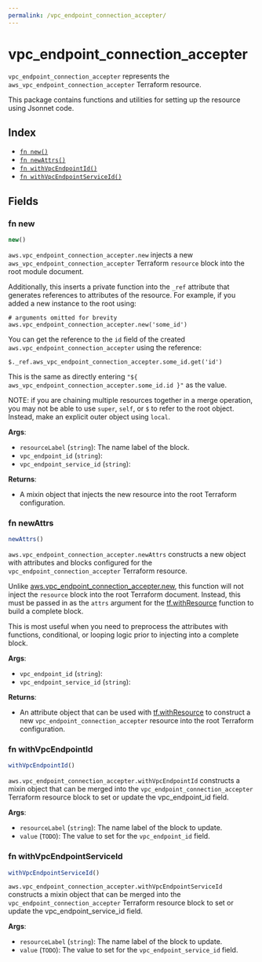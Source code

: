 ```yaml
---
permalink: /vpc_endpoint_connection_accepter/
---
```


# vpc_endpoint_connection_accepter

`vpc_endpoint_connection_accepter` represents the `aws_vpc_endpoint_connection_accepter` Terraform resource.



This package contains functions and utilities for setting up the resource using Jsonnet code.


## Index

* [`fn new()`](#fn-new)
* [`fn newAttrs()`](#fn-newattrs)
* [`fn withVpcEndpointId()`](#fn-withvpcendpointid)
* [`fn withVpcEndpointServiceId()`](#fn-withvpcendpointserviceid)

## Fields

### fn new

```ts
new()
```


`aws.vpc_endpoint_connection_accepter.new` injects a new `aws_vpc_endpoint_connection_accepter` Terraform `resource`
block into the root module document.

Additionally, this inserts a private function into the `_ref` attribute that generates references to attributes of the
resource. For example, if you added a new instance to the root using:

    # arguments omitted for brevity
    aws.vpc_endpoint_connection_accepter.new('some_id')

You can get the reference to the `id` field of the created `aws.vpc_endpoint_connection_accepter` using the reference:

    $._ref.aws_vpc_endpoint_connection_accepter.some_id.get('id')

This is the same as directly entering `"${ aws_vpc_endpoint_connection_accepter.some_id.id }"` as the value.

NOTE: if you are chaining multiple resources together in a merge operation, you may not be able to use `super`, `self`,
or `$` to refer to the root object. Instead, make an explicit outer object using `local`.

**Args**:
  - `resourceLabel` (`string`): The name label of the block.
  - `vpc_endpoint_id` (`string`): 
  - `vpc_endpoint_service_id` (`string`): 

**Returns**:
- A mixin object that injects the new resource into the root Terraform configuration.


### fn newAttrs

```ts
newAttrs()
```


`aws.vpc_endpoint_connection_accepter.newAttrs` constructs a new object with attributes and blocks configured for the `vpc_endpoint_connection_accepter`
Terraform resource.

Unlike [aws.vpc_endpoint_connection_accepter.new](#fn-vpcendpointconnectionaccepternew), this function will not inject the `resource`
block into the root Terraform document. Instead, this must be passed in as the `attrs` argument for the
[tf.withResource](https://github.com/tf-libsonnet/core/tree/main/docs#fn-withresource) function to build a complete block.

This is most useful when you need to preprocess the attributes with functions, conditional, or looping logic prior to
injecting into a complete block.

**Args**:
  - `vpc_endpoint_id` (`string`): 
  - `vpc_endpoint_service_id` (`string`): 

**Returns**:
  - An attribute object that can be used with [tf.withResource](https://github.com/tf-libsonnet/core/tree/main/docs#fn-withresource) to construct a new `vpc_endpoint_connection_accepter` resource into the root Terraform configuration.


### fn withVpcEndpointId

```ts
withVpcEndpointId()
```

`aws.vpc_endpoint_connection_accepter.withVpcEndpointId` constructs a mixin object that can be merged into the `vpc_endpoint_connection_accepter`
Terraform resource block to set or update the vpc_endpoint_id field.



**Args**:
  - `resourceLabel` (`string`): The name label of the block to update.
  - `value` (`TODO`): The value to set for the `vpc_endpoint_id` field.


### fn withVpcEndpointServiceId

```ts
withVpcEndpointServiceId()
```

`aws.vpc_endpoint_connection_accepter.withVpcEndpointServiceId` constructs a mixin object that can be merged into the `vpc_endpoint_connection_accepter`
Terraform resource block to set or update the vpc_endpoint_service_id field.



**Args**:
  - `resourceLabel` (`string`): The name label of the block to update.
  - `value` (`TODO`): The value to set for the `vpc_endpoint_service_id` field.

